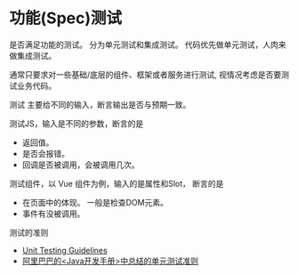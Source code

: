 # 功能(Spec)测试
是否满足功能的测试。 分为单元测试和集成测试。 代码优先做单元测试，人肉来做集成测试。

通常只要求对一些基础/底层的组件、框架或者服务进行测试, 视情况考虑是否要测试业务代码。

测试 主要给不同的输入，断言输出是否与预期一致。

测试JS，输入是不同的参数，断言的是
* 返回值。
* 是否会报错。
* 回调是否被调用，会被调用几次。

测试组件，以 Vue 组件为例，输入的是属性和Slot， 断言的是
* 在页面中的体现。 一般是检查DOM元素。
* 事件有没被调用。

测试的准则
* [Unit Testing Guidelines](https://petroware.no/unittesting.html)
* [阿里巴巴的<Java开发手册>中总结的单元测试准则](https://github.com/alibaba/p3c/blob/master/p3c-gitbook/%E5%8D%95%E5%85%83%E6%B5%8B%E8%AF%95.md)